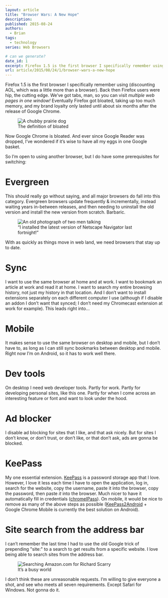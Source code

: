 ```yaml
---
layout: article
title: "Browser Wars: A New Hope"
description: 
published: 2015-08-24
authors:
  - Brian
tags:
  - technology
series: Web Browsers

# can we generate?
date_id: 1
excerpt: Firefox 1.5 is the first browser I specifically remember using (discounting AOL, which was a little more than a browser). Back then Firefox users were hip, the cutting edge. We’ve got tabs, man, so you can visit multiple web pages in one window!
url: article/2015/08/24/1/browser-wars-a-new-hope
---
```

Firefox 1.5 is the first browser I specifically remember using (discounting AOL, which was a little more than a browser). Back then Firefox users were hip, the cutting edge. We’ve got tabs, man, so you can visit *multiple web pages in one window!* Eventually Firefox got bloated, taking up too much memory, and my brand loyalty only lasted until about six months after the release of Google Chrome.

<figure>      <img alt="A chubby prairie dog" src="https://s3.amazonaws.com/cdn.koser.us/img/journal/2015-08-24-bloated.jpg" />      <figcaption>The definition of bloated</figcaption>  </figure>  

Now Google Chrome is bloated. And ever since Google Reader was dropped, I’ve wondered if it’s wise to have all my eggs in one Google basket.

So I’m open to using another browser, but I do have some prerequisites for switching:

# Evergreen
This should really go without saying, and all major browsers do fall into this category. Evergreen browsers update frequently & incrementally, instead waiting years in-between releases, and then needing to uninstall the old version and install the new version from scratch. Barbaric.

<figure>      <img alt="An old photograph of two men talking" src="https://s3.amazonaws.com/cdn.koser.us/img/journal/2015-08-24-versailles.jpg" />      <figcaption>“I installed the latest version of Netscape Navigator last fortnight!”</figcaption>  </figure>

With as quickly as things move in web land, we need browsers that stay up to date.

# Sync
I want to use the same browser at home and at work. I want to bookmark an article at work and read it at home. I want to search my entire browsing history, not just my history in that location. And I don’t want to install extensions separately on each different computer I use (although if I disable an addon I don’t want that synced; I don’t need my Chromecast extension at work for example). This leads right into…

# Mobile
It makes sense to use the same browser on desktop and mobile, but I don’t have to, as long as I can still sync bookmarks between desktop and mobile. Right now I’m on Android, so it has to work well there.

# Dev tools
On desktop I need web developer tools. Partly for work. Partly for developing personal sites, like this one. Partly for when I come across an interesting feature or font and want to look under the hood.

# Ad blocker
I disable ad blocking for sites that I like, and that ask nicely. But for sites I don’t know, or don’t trust, or don’t like, or that don’t ask, ads are gonna be blocked.

# KeePass
My one essential extension. [KeePass](http://keepass.info/) is a password storage app that I love. However, I love it less each time I have to open the application, log in, search for the website, copy the username, paste it into the browser, copy the password, then paste *it* into the browser. Much nicer to have it automatically fill in credentials ([chromeIPass](http://keepass.info/plugins.html#chromeipass)). On mobile, it would be nice to remove as many of the above steps as possible ([KeePass2Android](https://play.google.com/store/apps/details?id=keepass2android.keepass2android&amp;hl=en) + Google Chrome Mobile is currently the best solution on Android).

# Site search from the address bar
I can’t remember the last time I had to use the old Google trick of prepending "site:" to a search to get results from a specific website. I love being able to search sites from the address bar.

<figure>      <img alt="Searching Amazon.com for Richard Scarry" src="https://s3.amazonaws.com/cdn.koser.us/img/journal/2015-08-24-amazon-search.png" />      <figcaption>It’s a busy world</figcaption>  </figure>  

I don’t think these are unreasonable requests. I’m willing to give everyone a shot, and see who meets all seven requirements. Except Safari for Windows. Not gonna do it.